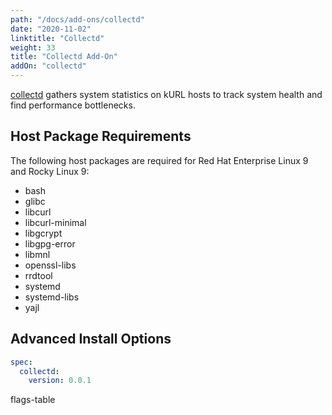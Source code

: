 ```yaml
---
path: "/docs/add-ons/collectd"
date: "2020-11-02"
linktitle: "Collectd"
weight: 33
title: "Collectd Add-On"
addOn: "collectd"
---
```

[collectd](https://collectd.org/) gathers system statistics on kURL hosts to track system health and find performance bottlenecks.

## Host Package Requirements

The following host packages are required for Red Hat Enterprise Linux 9 and Rocky Linux 9:

- bash
- glibc
- libcurl
- libcurl-minimal
- libgcrypt
- libgpg-error
- libmnl
- openssl-libs
- rrdtool
- systemd
- systemd-libs
- yajl

## Advanced Install Options

```yaml
spec:
  collectd:
    version: 0.0.1
```

flags-table
